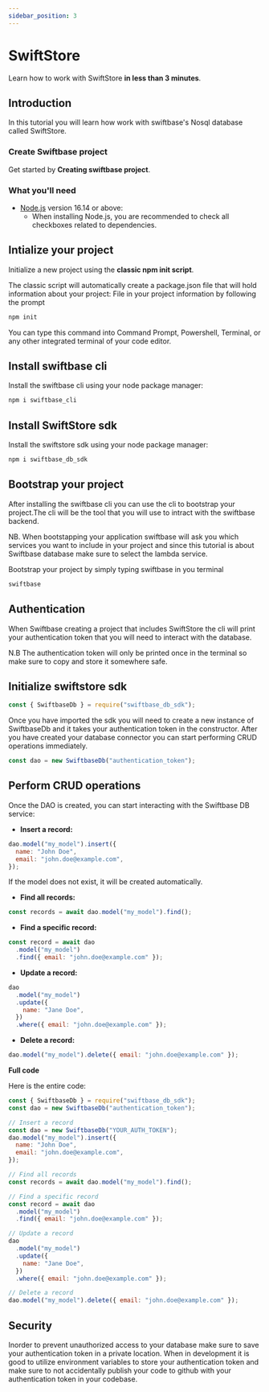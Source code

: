 ```yaml
---
sidebar_position: 3
---
```


# SwiftStore

Learn how to work with SwiftStore **in less than 3 minutes**.

## Introduction

In this tutorial you will learn how work with swiftbase's Nosql database called SwiftStore.

### Create Swiftbase project

Get started by **Creating swiftbase project**.

### What you'll need

- [Node.js](https://nodejs.org/en/download/) version 16.14 or above:
  - When installing Node.js, you are recommended to check all checkboxes related to dependencies.

## Intialize your project

Initialize a new project using the **classic npm init script**.

The classic script will automatically create a package.json file that will hold information about your project: File in your project information by following the prompt

```bash
npm init
```

You can type this command into Command Prompt, Powershell, Terminal, or any other integrated terminal of your code editor.

## Install swiftbase cli

Install the swiftbase cli using your node package manager:

```bash
npm i swiftbase_cli
```

## Install SwiftStore sdk

Install the swiftstore sdk using your node package manager:

```bash
npm i swiftbase_db_sdk
```

## Bootstrap your project

After installing the swiftbase cli you can use the cli to bootstrap your project.The cli will be the tool that you will use to intract with the swiftbase backend.

NB. When bootstapping your application swiftbase will ask you which services you want to include in your project and since this tutorial is about Swiftbase database make sure to select the lambda service.

Bootstrap your project by simply typing swiftbase in you terminal

```bash
swiftbase
```

## Authentication

When Swiftbase creating a project that includes SwiftStore the cli will print your authentication token that you will need to interact with the database.

N.B The authentication token will only be printed once in the terminal so make sure to copy and store it somewhere safe.

## Initialize swiftstore sdk

```javascript
const { SwiftbaseDb } = require("swiftbase_db_sdk");
```

Once you have imported the sdk you will need to create a new instance of SwiftbaseDb and it takes your authentication token in the constructor. After you have created your database connector you can start performing CRUD operations immediately.

```javascript
const dao = new SwiftbaseDb("authentication_token");
```

## Perform CRUD operations

Once the DAO is created, you can start interacting with the Swiftbase DB service:

- **Insert a record:**

```javascript
dao.model("my_model").insert({
  name: "John Doe",
  email: "john.doe@example.com",
});
```

If the model does not exist, it will be created automatically.

- **Find all records:**

```javascript
const records = await dao.model("my_model").find();
```

- **Find a specific record:**

```javascript
const record = await dao
  .model("my_model")
  .find({ email: "john.doe@example.com" });
```

- **Update a record:**

```javascript
dao
  .model("my_model")
  .update({
    name: "Jane Doe",
  })
  .where({ email: "john.doe@example.com" });
```

- **Delete a record:**

```javascript
dao.model("my_model").delete({ email: "john.doe@example.com" });
```

**Full code**

Here is the entire code:

```javascript
const { SwiftbaseDb } = require("swiftbase_db_sdk");
const dao = new SwiftbaseDb("authentication_token");

// Insert a record
const dao = new SwiftbaseDb("YOUR_AUTH_TOKEN");
dao.model("my_model").insert({
  name: "John Doe",
  email: "john.doe@example.com",
});

// Find all records
const records = await dao.model("my_model").find();

// Find a specific record
const record = await dao
  .model("my_model")
  .find({ email: "john.doe@example.com" });

// Update a record
dao
  .model("my_model")
  .update({
    name: "Jane Doe",
  })
  .where({ email: "john.doe@example.com" });

// Delete a record
dao.model("my_model").delete({ email: "john.doe@example.com" });
```

## Security

Inorder to prevent unauthorized access to your database make sure to save your authentication token in a private location. When in development it is good to utilize environment variables to store your authentication token and make sure to not accidentally publish your code to github with your authentication token in your codebase.
